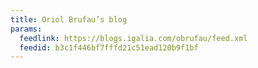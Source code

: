 ```yaml
---
title: Oriol Brufau’s blog
params:
  feedlink: https://blogs.igalia.com/obrufau/feed.xml
  feedid: b3c1f446bf7fffd21c51ead120b9f1bf
---
```

